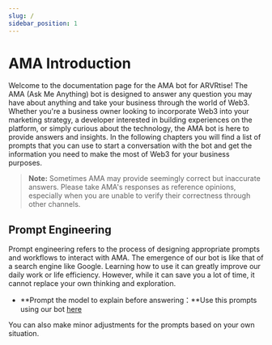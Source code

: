 ```yaml
---
slug: /
sidebar_position: 1
---
```


# AMA Introduction

Welcome to the documentation page for the AMA bot for ARVRtise! The AMA (Ask Me Anything) bot is designed to answer any question you may have about anything and take your business through the world of Web3. Whether you're a business owner looking to incorporate Web3 into your marketing strategy, a developer interested in building experiences on the platform, or simply curious about the technology, the AMA bot is here to provide answers and insights. In the following chapters you will find a list of prompts that you can use to start a conversation with the bot and get the information you need to make the most of Web3 for your business purposes.

> **Note:** Sometimes AMA may provide seemingly correct but inaccurate answers. Please take AMA's responses as reference opinions, especially when you are unable to verify their correctness through other channels.

## Prompt Engineering

Prompt engineering refers to the process of designing appropriate prompts and workflows to interact with AMA. The emergence of our bot is like that of a search engine like Google. Learning how to use it can greatly improve our daily work or life efficiency. However, while it can save you a lot of time, it cannot replace your own thinking and exploration. 

- **Prompt the model to explain before answering：**Use this prompts using our bot [here](https://ama.arvrtise.com)

You can also make minor adjustments for the prompts based on your own situation.
